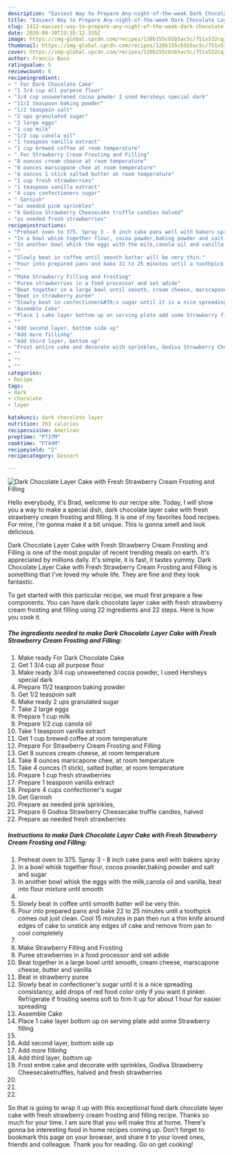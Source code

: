 ```yaml
---
description: "Easiest Way to Prepare Any-night-of-the-week Dark Chocolate Layer Cake with Fresh Strawberry Cream Frosting and Filling"
title: "Easiest Way to Prepare Any-night-of-the-week Dark Chocolate Layer Cake with Fresh Strawberry Cream Frosting and Filling"
slug: 1412-easiest-way-to-prepare-any-night-of-the-week-dark-chocolate-layer-cake-with-fresh-strawberry-cream-frosting-and-filling
date: 2020-09-30T23:35:12.335Z
image: https://img-global.cpcdn.com/recipes/120b155cb5b5ac5c/751x532cq70/dark-chocolate-layer-cake-with-fresh-strawberry-cream-frosting-and-filling-recipe-main-photo.jpg
thumbnail: https://img-global.cpcdn.com/recipes/120b155cb5b5ac5c/751x532cq70/dark-chocolate-layer-cake-with-fresh-strawberry-cream-frosting-and-filling-recipe-main-photo.jpg
cover: https://img-global.cpcdn.com/recipes/120b155cb5b5ac5c/751x532cq70/dark-chocolate-layer-cake-with-fresh-strawberry-cream-frosting-and-filling-recipe-main-photo.jpg
author: Francis Bass
ratingvalue: 5
reviewcount: 6
recipeingredient:
- " For Dark Chocolate Cake"
- "1 3/4 cup all purpose flour"
- "3/4 cup unsweetened cocoa powder I used Hersheys special dark"
- "11/2 teaspoon baking powder"
- "1/2 teaspoin salt"
- "2 ups granulated sugar"
- "2 large eggs"
- "1 cup milk"
- "1/2 cup canola oil"
- "1 teaspoon vanilla extract"
- "1 cup brewed coffee at room temperature"
- " For Strawberry Cream Frosting and Filling"
- "8 ounces cream cheese at room temperature"
- "8 ounces marscapone chee at room temperature"
- "4 ounces 1 stick salted butter at room temperature"
- "1 cup fresh strawberries"
- "1 teaspoon vanilla extract"
- "4 cups confectioners sugar"
- " Garnish"
- "as needed pink sprinkles"
- "6 Godiva Strawberry Cheesecake truffle candies halved"
- "as needed fresh strawberries"
recipeinstructions:
- "Preheat oven to 375. Spray 3 - 8 inch cake pans well with bakers spray"
- "In a bowl whisk together flour, cocoa powder,baking powder and salt and sugar"
- "In another bowl whisk the eggs with the milk,canola oil and vanilla, beat into flour mixture until smooth"
- ""
- "Slowly beat in coffee until smooth batter will be very thin."
- "Pour into prepared pans and bake 22 to 25 minutes until a toothpick comes out just clean. Cool 15 minutes in pan then run a thin knife around edges of cake to unstick any edges of cake and remove from pan to cool completely"
- ""
- "Make Strawberry Filling and Frosting"
- "Puree strawberries in a food processor and set adide"
- "Beat together in a large bowl until smooth, cream cheese, marscapone cheese, butter and vanilla"
- "Beat in strawberry puree"
- "Slowly beat in confectioner&#39;s sugar until it is a nice spreading consistancy, add drops of red food color only if you want it pinker. Refrigerate if frosting seems soft to firm it up for about 1 hour for easier spreading"
- "Assemble Cake"
- "Place 1 cake layer bottom up on serving plate add some Strawberry filling"
- ""
- "Add second layer, bottom side up"
- "Add more fillinhg"
- "Add third layer, bottom up"
- "Frost entire cake and decorate with sprinkles, Godiva Strawberry Cheesecaketruffles, halved and fresh strawberries"
- ""
- ""
- ""
categories:
- Recipe
tags:
- dark
- chocolate
- layer

katakunci: dark chocolate layer 
nutrition: 263 calories
recipecuisine: American
preptime: "PT37M"
cooktime: "PT44M"
recipeyield: "2"
recipecategory: Dessert

---
```



![Dark Chocolate Layer Cake with Fresh Strawberry Cream Frosting and Filling](https://img-global.cpcdn.com/recipes/120b155cb5b5ac5c/751x532cq70/dark-chocolate-layer-cake-with-fresh-strawberry-cream-frosting-and-filling-recipe-main-photo.jpg)

Hello everybody, it's Brad, welcome to our recipe site. Today, I will show you a way to make a special dish, dark chocolate layer cake with fresh strawberry cream frosting and filling. It is one of my favorites food recipes. For mine, I'm gonna make it a bit unique. This is gonna smell and look delicious.



Dark Chocolate Layer Cake with Fresh Strawberry Cream Frosting and Filling is one of the most popular of recent trending meals on earth. It's appreciated by millions daily. It's simple, it is fast, it tastes yummy. Dark Chocolate Layer Cake with Fresh Strawberry Cream Frosting and Filling is something that I've loved my whole life. They are fine and they look fantastic.


To get started with this particular recipe, we must first prepare a few components. You can have dark chocolate layer cake with fresh strawberry cream frosting and filling using 22 ingredients and 22 steps. Here is how you cook it.

<!--inarticleads1-->

##### The ingredients needed to make Dark Chocolate Layer Cake with Fresh Strawberry Cream Frosting and Filling:

1. Make ready  For Dark Chocolate Cake
1. Get 1 3/4 cup all purpose flour
1. Make ready 3/4 cup unsweetened cocoa powder, I used Hersheys special dark
1. Prepare 11/2 teaspoon baking powder
1. Get 1/2 teaspoin salt
1. Make ready 2 ups granulated sugar
1. Take 2 large eggs
1. Prepare 1 cup milk
1. Prepare 1/2 cup canola oil
1. Take 1 teaspoon vanilla extract
1. Get 1 cup brewed coffee at room temperature
1. Prepare  For Strawberry Cream Frosting and Filling
1. Get 8 ounces cream cheese, at room temperature
1. Take 8 ounces marscapone chee, at room temperature
1. Take 4 ounces (1 stick), salted butter, at room temperature
1. Prepare 1 cup fresh strawberries
1. Prepare 1 teaspoon vanilla extract
1. Prepare 4 cups confectioner&#39;s sugar
1. Get  Garnish
1. Prepare as needed pink sprinkles,
1. Prepare 6 Godiva Strawberry Cheesecake truffle candies, halved
1. Prepare as needed fresh strawberries




<!--inarticleads2-->

##### Instructions to make Dark Chocolate Layer Cake with Fresh Strawberry Cream Frosting and Filling:

1. Preheat oven to 375. Spray 3 - 8 inch cake pans well with bakers spray
1. In a bowl whisk together flour, cocoa powder,baking powder and salt and sugar
1. In another bowl whisk the eggs with the milk,canola oil and vanilla, beat into flour mixture until smooth
1. 
1. Slowly beat in coffee until smooth batter will be very thin.
1. Pour into prepared pans and bake 22 to 25 minutes until a toothpick comes out just clean. Cool 15 minutes in pan then run a thin knife around edges of cake to unstick any edges of cake and remove from pan to cool completely
1. 
1. Make Strawberry Filling and Frosting
1. Puree strawberries in a food processor and set adide
1. Beat together in a large bowl until smooth, cream cheese, marscapone cheese, butter and vanilla
1. Beat in strawberry puree
1. Slowly beat in confectioner&#39;s sugar until it is a nice spreading consistancy, add drops of red food color only if you want it pinker. Refrigerate if frosting seems soft to firm it up for about 1 hour for easier spreading
1. Assemble Cake
1. Place 1 cake layer bottom up on serving plate add some Strawberry filling
1. 
1. Add second layer, bottom side up
1. Add more fillinhg
1. Add third layer, bottom up
1. Frost entire cake and decorate with sprinkles, Godiva Strawberry Cheesecaketruffles, halved and fresh strawberries
1. 
1. 
1. 




So that is going to wrap it up with this exceptional food dark chocolate layer cake with fresh strawberry cream frosting and filling recipe. Thanks so much for your time. I am sure that you will make this at home. There's gonna be interesting food in home recipes coming up. Don't forget to bookmark this page on your browser, and share it to your loved ones, friends and colleague. Thank you for reading. Go on get cooking!
